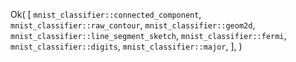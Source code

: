 Ok(
    [
        `mnist_classifier::connected_component`,
        `mnist_classifier::raw_contour`,
        `mnist_classifier::geom2d`,
        `mnist_classifier::line_segment_sketch`,
        `mnist_classifier::fermi`,
        `mnist_classifier::digits`,
        `mnist_classifier::major`,
    ],
)